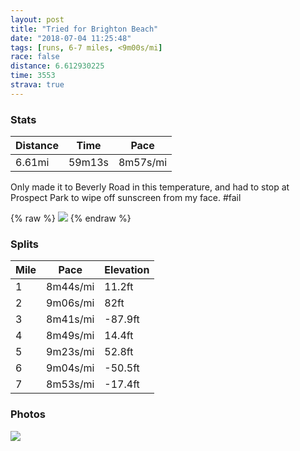 ```yaml
---
layout: post
title: "Tried for Brighton Beach"
date: "2018-07-04 11:25:48"
tags: [runs, 6-7 miles, <9m00s/mi]
race: false
distance: 6.612930225
time: 3553
strava: true
---
```


### Stats

| Distance | Time | Pace |
|----------|------|------|
|6.61mi|59m13s|8m57s/mi|

Only made it to Beverly Road in this temperature, and had to stop at Prospect Park to wipe off sunscreen from my face. #fail

{% raw %}
<img src='https://maps.googleapis.com/maps/api/staticmap?maptype=roadmap&path=enc:wmrwFreqbMhp@fc@jq@|WUlEvAhApEuFdNoHnjAqh@tHAx@_DxT_Mf^uLlIkHhNkEbZsWhXoNdP}MtMgAhIkFbRNvIeN|SaFlPoIxNaCvHn@pFwFzy@wIAcB&key=AIzaSyC1MId7bFpkLXNAaYhBSTb8jLyiSqzbDtM&size=800x800&markers=color:yellow|label:S|40.73196,-73.98506&markers=color:green|label:F|40.64490000000002,-73.95971'>
{% endraw %}

### Splits

| Mile | Pace | Elevation |
|------|------|-----------|
|1|8m44s/mi|11.2ft|
|2|9m06s/mi|82ft|
|3|8m41s/mi|-87.9ft|
|4|8m49s/mi|14.4ft|
|5|9m23s/mi|52.8ft|
|6|9m04s/mi|-50.5ft|
|7|8m53s/mi|-17.4ft|

### Photos
<img src='https://dgtzuqphqg23d.cloudfront.net/jqivKOS4F30Y5jg-46H-wgueWtcSQ3J4skHBmJNOa4I-576x768.jpg'>
